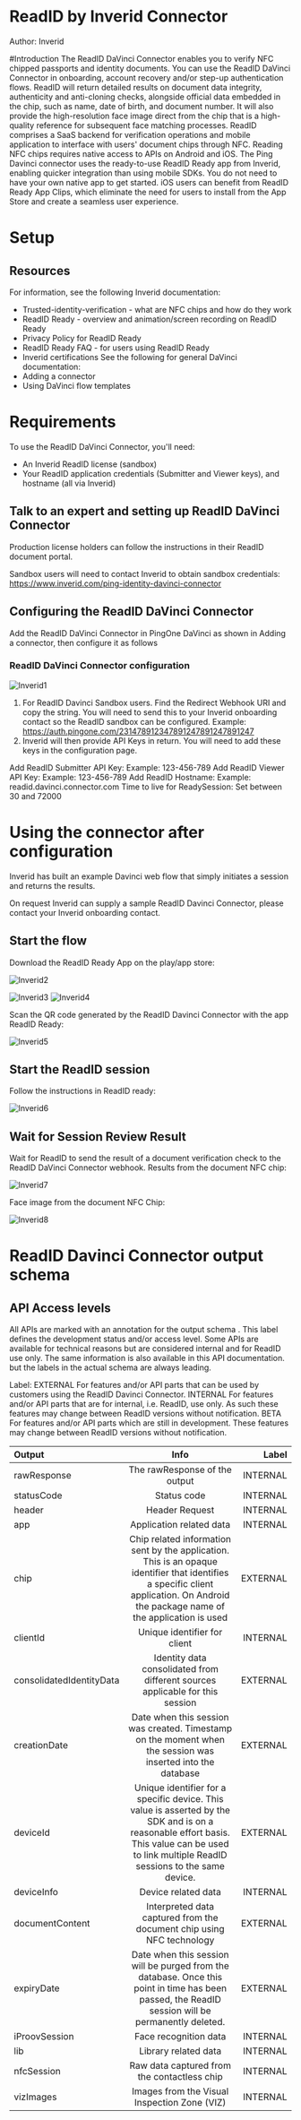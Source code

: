 # ReadID by Inverid Connector

Author: Inverid

#Introduction
The ReadID DaVinci Connector enables you to verify NFC chipped passports and identity documents. You can use the ReadID DaVinci Connector in onboarding, account recovery and/or step-up authentication flows. ReadID will return detailed results on document data integrity, authenticity and anti-cloning checks, alongside official data embedded in the chip, such as name, date of birth, and document number. It will also provide the high-resolution face image direct from the chip that is a high-quality reference for subsequent face matching processes.
ReadID comprises a SaaS backend for verification operations and mobile application to interface with users' document chips through NFC.
Reading NFC chips requires native access to APIs on Android and iOS. The Ping Davinci connector uses the ready-to-use ReadID Ready app from Inverid, enabling quicker integration than using mobile SDKs. You do not need to have your own native app to get started.
iOS users can benefit from ReadID Ready App Clips, which eliminate the need for users to install from the App Store and create a seamless user experience.

# Setup
## Resources
For information, see the following Inverid documentation:
*   Trusted-identity-verification - what are NFC chips and how do they work
*   ReadID Ready - overview and animation/screen recording on ReadID Ready
*   Privacy Policy for ReadID Ready
*   ReadID Ready FAQ - for users using ReadID Ready
*   Inverid certifications
See the following for general DaVinci documentation:
*   Adding a connector
*   Using DaVinci flow templates

# Requirements
To use the ReadID DaVinci Connector, you'll need:
* An Inverid ReadID license (sandbox)
* Your ReadID application credentials (Submitter and Viewer keys), and hostname (all via Inverid)
  
## Talk to an expert and setting up ReadID DaVinci Connector
Production license holders can follow the instructions in their ReadID document portal.

Sandbox users will need to contact Inverid to obtain sandbox credentials:
https://www.inverid.com/ping-identity-davinci-connector

## Configuring the ReadID DaVinci Connector
Add the ReadID DaVinci Connector in PingOne DaVinci as shown in Adding a connector, then configure it as follows


### ReadID DaVinci Connector configuration

![Inverid1](inverid1.png)

1. For ReadID Davinci Sandbox users.
Find the Redirect Webhook URI and copy the string. You will need to send this to your Inverid onboarding contact so the ReadID sandbox can be configured.
 Example: https://auth.pingone.com/231478912347891247891247891247
2. Inverid will then provide API Keys in return. You will need to add these keys in the configuration page.

Add ReadID Submitter API Key:
 Example: 123-456-789
Add ReadID Viewer API Key:
 Example: 123-456-789
Add ReadID Hostname:
 Example: readid.davinci.connector.com
 Time to live for ReadySession:
 Set between 30 and 72000

# Using the connector after configuration
Inverid has built an example Davinci web flow that simply initiates a session and returns the results.

On request Inverid can supply a sample ReadID Davinci Connector, please contact your Inverid onboarding contact.

## Start the flow

Download the ReadID Ready App on the play/app store:

![Inverid2](inverid2.png)

![Inverid3](inverid3.png) 
![Inverid4](inverid4.png)

Scan the QR code generated by the ReadID Davinci Connector with the app ReadID Ready:

![Inverid5](inverid5.png)

## Start the ReadID session
Follow the instructions in ReadID ready:

![Inverid6](inverid6.png)

## Wait for Session Review Result
Wait for ReadID to send the result of a document verification check to the ReadID DaVinci Connector webhook.
Results from the document NFC chip:

![Inverid7](inverid7.png)

Face image from the document NFC Chip:

![Inverid8](inverid8.png)

# ReadID Davinci Connector output schema
## API Access levels
All APIs are marked with an annotation for the output schema . This label defines the development status and/or access level. Some APIs are available for technical reasons but are considered internal and for ReadID use only. The same information is also available in this API documentation. but the labels in the actual schema are always leading.

Label:
 EXTERNAL For features and/or API parts that can be used by customers using the ReadID Davinci Connector.
 INTERNAL For features and/or API parts that are for internal, i.e. ReadID, use only. As such these features may change between ReadID versions without notification.
 BETA For features and/or API parts which are still in development. These features may change between ReadID versions without notification.

| Output              | Info | Label |
| :---------------- | :------: | ----: |
| rawResponse        |   The rawResponse of the output   | INTERNAL |
| statusCode           |   Status code   | INTERNAL |
| header    |  Header Request   | INTERNAL |
| app |  Application related data   | INTERNAL |
| chip |  Chip related information sent by the application. This is an opaque identifier that identifies a specific client application. On Android the package name of the application is used   | EXTERNAL |
| clientId | Unique identifier for client   | INTERNAL |
| consolidatedIdentityData |  Identity data consolidated from different sources applicable for this session   | EXTERNAL |
| creationDate |  Date when this session was created. Timestamp on the moment when the session was inserted into the database   | EXTERNAL |
| deviceId |  Unique identifier for a specific device. This value is asserted by the SDK and is on a reasonable effort basis. This value can be used to link multiple ReadID sessions to the same device.   | EXTERNAL |
| deviceInfo |  Device related data   | INTERNAL |
| documentContent |  Interpreted data captured from the document chip using NFC technology  | EXTERNAL |
| expiryDate |  Date when this session will be purged from the database. Once this point in time has been passed, the ReadID session will be permanently deleted.   | EXTERNAL |
| iProovSession |  Face recognition data   | INTERNAL |
| lib |  Library related data  | INTERNAL |
| nfcSession |  Raw data captured from the contactless chip  | INTERNAL |
| vizImages |  Images from the Visual Inspection Zone (VIZ)   | INTERNAL |


 

